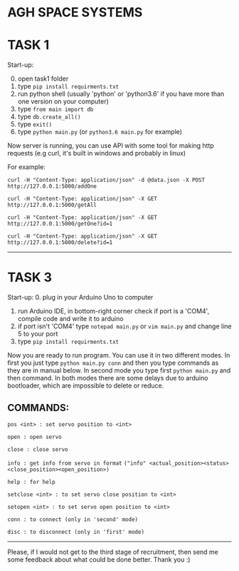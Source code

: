 # AGH SPACE SYSTEMS 


TASK 1
======

Start-up: 

0. open task1 folder
1. type `pip install requirments.txt`
2. run python shell (usually 'python' or 'python3.6' if you have more than one version on your computer)
3. type `from main import db`
4. type `db.create_all()`
5. type `exit()`
6. type `python main.py` (or `python3.6 main.py` for example)

Now server is running, you can use API with some tool for making http requests (e.g curl, it's built in windows and probably in linux)

For example:

`curl -H "Content-Type: application/json" -d @data.json -X POST http://127.0.0.1:5000/addOne`

`curl -H "Content-Type: application/json" -X GET http://127.0.0.1:5000/getAll`

`curl -H "Content-Type: application/json" -X GET http://127.0.0.1:5000/getOne?id=1`

`curl -H "Content-Type: application/json" -X GET http://127.0.0.1:5000/delete?id=1`

___

TASK 3
======

Start-up: 
0. plug in your Arduino Uno to computer
1. run Arduino IDE, in bottom-right corner check if port is a 'COM4', compile code and write it to arduino
2. if port isn't 'COM4' type `notepad main.py` or `vim main.py` and change line 5 to your port
3. type `pip install requirments.txt`

Now you are ready to run program. You can use it in two different modes. In first you just type `python main.py conn` and then you type commands as they are in manual below. In second mode you type first `python main.py` and then command. In both modes there are some delays due to arduino bootloader, which are impossible to delete or reduce.

## COMMANDS:

`pos <int> : set servo position to <int>`

`open : open servo`

`close : close servo`

`info : get info from servo in format`
	  `("info" <actual_position><status><close_position><open_position>)`
    
`help : for help`

`setclose <int> : to set servo close position to <int>`

`setopen <int> : to set servo open position to <int>`

`conn : to connect (only in 'second' mode)`

`disc : to disconnect (only in 'first' mode)`

___

Please, if I would not get to the third stage of recruitment, then send me some feedback about what could be done better. Thank you :)











